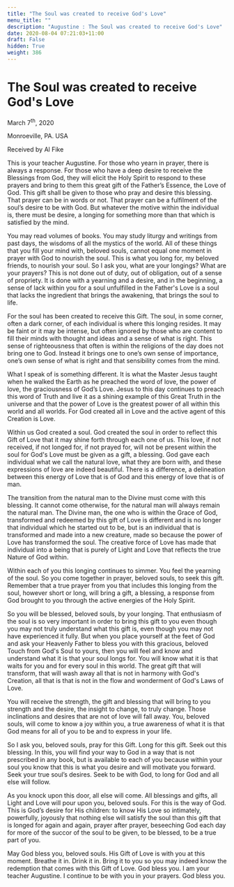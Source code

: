 ```yaml
---
title: "The Soul was created to receive God's Love"
menu_title: ""
description: "Augustine : The Soul was created to receive God's Love"
date: 2020-08-04 07:21:03+11:00
draft: False
hidden: True
weight: 386
---
```

# The Soul was created to receive God's Love

March 7<sup>th</sup>, 2020

Monroeville, PA. USA

Received by Al Fike



This is your teacher Augustine. For those who yearn in prayer, there is always a response. For those who have a deep desire to receive the Blessings from God, they will elicit the Holy Spirit to respond to these prayers and bring to them this great gift of the Father’s Essence, the Love of God. This gift shall be given to those who pray and desire this blessing. That prayer can be in words or not. That prayer can be a fulfilment of the soul’s desire to be with God. But whatever the motive within the individual is, there must be desire, a longing for something more than that which is satisfied by the mind. 

You may read volumes of books. You may study liturgy and writings from past days, the wisdoms of all the mystics of the world. All of these things that you fill your mind with, beloved souls, cannot equal one moment in prayer with God to nourish the soul. This is what you long for, my beloved friends, to nourish your soul. So I ask you, what are your longings? What are your prayers? This is not done out of duty, out of obligation, out of a sense of propriety. It is done with a yearning and a desire, and in the beginning, a sense of lack within you for a soul unfulfilled in the Father's Love is a soul that lacks the ingredient that brings the awakening, that brings the soul to life. 

For the soul has been created to receive this Gift. The soul, in some corner, often a dark corner, of each individual is where this longing resides. It may be faint or it may be intense, but often ignored by those who are content to fill their minds with thought and ideas and a sense of what is right. This sense of righteousness that often is within the religions of the day does not bring one to God. Instead it brings one to one’s own sense of importance, one’s own sense of what is right and that sensibility comes from the mind. 

What I speak of is something different. It is what the Master Jesus taught when he walked the Earth as he preached the word of love, the power of love, the graciousness of God’s Love. Jesus to this day continues to preach this word of Truth and live it as a shining example of this Great Truth in the universe and that the power of Love is the greatest power of all within this world and all worlds. For God created all in Love and the active agent of this Creation is Love. 

Within us God created a soul. God created the soul in order to reflect this Gift of Love that it may shine forth through each one of us. This love, if not received, if not longed for, if not prayed for, will not be present within the soul for God's Love must be given as a gift, a blessing. God gave each individual what we call the natural love, what they are born with, and these expressions of love are indeed beautiful. There is a difference, a delineation between this energy of Love that is of God and this energy of love that is of man. 

The transition from the natural man to the Divine must come with this blessing. It cannot come otherwise, for the natural man will always remain the natural man. The Divine man, the one who is within the Grace of God, transformed and redeemed by this gift of Love is different and is no longer that individual which he started out to be, but is an individual that is transformed and made into a new creature, made so because the power of Love has transformed the soul. The creative force of Love has made that individual into a being that is purely of Light and Love that reflects the true Nature of God within. 

Within each of you this longing continues to simmer. You feel the yearning of the soul. So you come together in prayer, beloved souls, to seek this gift. Remember that a true prayer from you that includes this longing from the soul, however short or long, will bring a gift, a blessing, a response from God brought to you through the active energies of the Holy Spirit. 

So you will be blessed, beloved souls, by your longing. That enthusiasm of the soul is so very important in order to bring this gift to you even though you may not truly understand what this gift is, even though you may not have experienced it fully. But when you place yourself at the feet of God and ask your Heavenly Father to bless you with this gracious, beloved Touch from God's Soul to yours, then you will feel and know and understand what it is that your soul longs for. You will know what it is that waits for you and for every soul in this world. The great gift that will transform, that will wash away all that is not in harmony with God's Creation, all that is that is not in the flow and wonderment of God's Laws of Love. 

You will receive the strength, the gift and blessing that will bring to you strength and the desire, the insight to change, to truly change. Those inclinations and desires that are not of love will fall away. You, beloved souls, will come to know a joy within you, a true awareness of what it is that God means for all of you to be and to express in your life. 

So I ask you, beloved souls, pray for this Gift. Long for this gift. Seek out this blessing. In this, you will find your way to God in a way that is not prescribed in any book, but is available to each of you because within your soul you know that this is what you desire and will motivate you forward. Seek your true soul’s desires. Seek to be with God, to long for God and all else will follow. 

As you knock upon this door, all else will come. All blessings and gifts, all Light and Love will pour upon you, beloved souls. For this is the way of God. This is God’s desire for His children: to know His Love so intimately, powerfully, joyously that nothing else will satisfy the soul than this gift that is longed for again and again, prayer after prayer, beseeching God each day for more of the succor of the soul to be given, to be blessed, to be a true part of you.

May God bless you, beloved souls. His Gift of Love is with you at this moment. Breathe it in. Drink it in. Bring it to you so you may indeed know the redemption that comes with this Gift of Love. 
God bless you. I am your teacher Augustine. I continue to be with you in your prayers. God bless you.